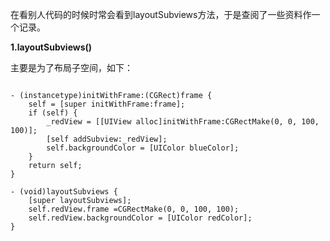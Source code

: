 在看别人代码的时候时常会看到layoutSubviews方法，于是查阅了一些资料作一个记录。

**1.layoutSubviews()**

主要是为了布局子空间，如下：
```

- (instancetype)initWithFrame:(CGRect)frame {
    self = [super initWithFrame:frame];
    if (self) {
        _redView = [[UIView alloc]initWithFrame:CGRectMake(0, 0, 100, 100)];
        [self addSubview:_redView];
        self.backgroundColor = [UIColor blueColor];
    }
    return self;
}

- (void)layoutSubviews {
    [super layoutSubviews];
    self.redView.frame =CGRectMake(0, 0, 100, 100);
    self.redView.backgroundColor = [UIColor redColor];
}
```

